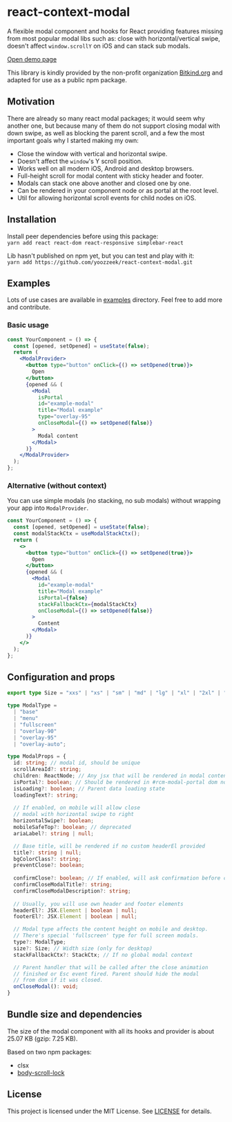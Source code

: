 # react-context-modal

A flexible modal component and hooks for React providing features missing from most popular modal libs such as: close with horizontal/vertical swipe, doesn't affect `window.scrollY` on iOS and can stack sub modals.

[Open demo page](https://react-context-modal.github.com/yoozzeek)

This library is kindly provided by the non-profit organization [Bitkind.org](https://bitkind.org/about) and adapted for use as a public npm package.

## Motivation

There are already so many react modal packages; 
it would seem why another one, but because many of them 
do not support closing modal with down swipe, as well 
as blocking the parent scroll, and a few the most 
important goals why I started making my own:

* Close the window with vertical and horizontal swipe.
* Doesn't affect the `window`'s Y scroll position.
* Works well on all modern iOS, Android and desktop browsers.
* Full-height scroll for modal content with sticky header and footer.
* Modals can stack one above another and closed one by one.
* Can be rendered in your component node or as portal at the root level.
* Util for allowing horizontal scroll events for child nodes on iOS.


## Installation
Install peer dependencies before using this package:
<br/>
`yarn add react react-dom react-responsive simplebar-react`

Lib hasn't published on npm yet, but you can test and play with it:
<br />
`yarn add https://github.com/yoozzeek/react-context-modal.git`


## Examples
Lots of use cases are available in [examples](./examples) directory. Feel free to add more and contribute.

### Basic usage
```jsx
const YourComponent = () => {
  const [opened, setOpened] = useState(false);
  return (
    <ModalProvider>
      <button type="button" onClick={() => setOpened(true)}>
        Open
      </button>
      {opened && (
        <Modal
          isPortal
          id="example-modal"
          title="Modal example"
          type="overlay-95"
          onCloseModal={() => setOpened(false)}
        >
          Modal content
        </Modal>
      )}
    </ModalProvider>
  );
};
```

### Alternative (without context)
You can use simple modals (no stacking, no sub modals) without wrapping your app into `ModalProvider`.
```jsx
const YourComponent = () => {
  const [opened, setOpened] = useState(false);
  const modalStackCtx = useModalStackCtx();
  return (
    <>
      <button type="button" onClick={() => setOpened(true)}>
        Open
      </button>
      {opened && (
        <Modal
          id="example-modal"
          title="Modal example"
          isPortal={false}
          stackFallbackCtx={modalStackCtx}
          onCloseModal={() => setOpened(false)}
        >
          Content
        </Modal>
      )}
    </>
  );
};
```

## Configuration and props
```typescript
export type Size = "xxs" | "xs" | "sm" | "md" | "lg" | "xl" | "2xl" | "3xl";

type ModalType =
  | "base"
  | "menu"
  | "fullscreen"
  | "overlay-90"
  | "overlay-95"
  | "overlay-auto";

type ModalProps = {
  id: string; // modal id, should be unique
  scrollAreaId?: string;
  children: ReactNode; // Any jsx that will be rendered in modal content container
  isPortal?: boolean; // Should be rendered in #rcm-modal-portal dom node or inline
  isLoading?: boolean; // Parent data loading state
  loadingText?: string;
  
  // If enabled, on mobile will allow close 
  // modal with horizontal swipe to right
  horizontalSwipe?: boolean;
  mobileSafeTop?: boolean; // deprecated
  ariaLabel?: string | null;

  // Base title, will be rendered if no custom headerEl provided
  title?: string | null;
  bgColorClass?: string;
  preventClose?: boolean;
  
  confirmClose?: boolean; // If enabled, will ask confirmation before close
  confirmCloseModalTitle?: string;
  confirmCloseModalDescription?: string;
  
  // Usually, you will use own header and footer elements
  headerEl?: JSX.Element | boolean | null;
  footerEl?: JSX.Element | boolean | null;

  // Modal type affects the content height on mobile and desktop.
  // There's special 'fullscreen' type for full screen modals.
  type?: ModalType;
  size?: Size; // Width size (only for desktop)
  stackFallbackCtx?: StackCtx; // If no global modal context

  // Parent handler that will be called after the close animation 
  // finished or Esc event fired. Parent should hide the modal
  // from dom if it was closed.
  onCloseModal(): void;
}
```

## Bundle size and dependencies
The size of the modal component with all its hooks and provider is about 25.07 KB (gzip: 7.25 KB).

Based on two npm packages:
- clsx
- [body-scroll-lock](https://github.com/yoozzeek/body-scroll-lock)

## License

This project is licensed under the MIT License. See [LICENSE](./LICENSE) for details.
